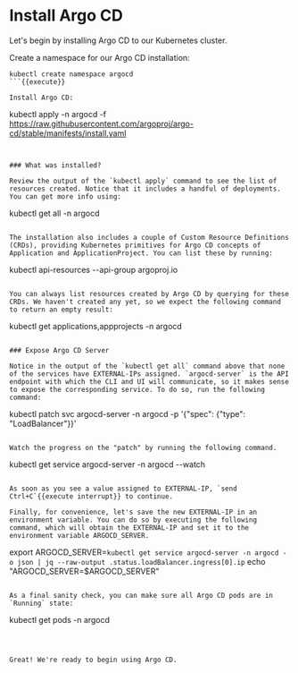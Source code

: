 # Install Argo CD

Let's begin by installing Argo CD to our Kubernetes cluster.

Create a namespace for our Argo CD installation:
```
kubectl create namespace argocd
```{{execute}}

Install Argo CD:
```
kubectl apply -n argocd -f https://raw.githubusercontent.com/argoproj/argo-cd/stable/manifests/install.yaml
```{{execute}}


### What was installed?

Review the output of the `kubectl apply` command to see the list of resources created. Notice that it includes a handful of deployments. You can get more info using:
```
kubectl get all -n argocd
```{{execute}}

The installation also includes a couple of Custom Resource Definitions (CRDs), providing Kubernetes primitives for Argo CD concepts of Application and ApplicationProject. You can list these by running:
```
kubectl api-resources --api-group argoproj.io 
```{{execute}}

You can always list resources created by Argo CD by querying for these CRDs. We haven't created any yet, so we expect the following command to return an empty result:
```
kubectl get applications,appprojects -n argocd
```{{execute}}

### Expose Argo CD Server

Notice in the output of the `kubectl get all` command above that none of the services have EXTERNAL-IPs assigned. `argocd-server` is the API endpoint with which the CLI and UI will communicate, so it makes sense to expose the corresponding service. To do so, run the following command:
```
kubectl patch svc argocd-server -n argocd -p '{"spec": {"type": "LoadBalancer"}}'
```{{execute}}

Watch the progress on the "patch" by running the following command.
```
kubectl get service argocd-server -n argocd --watch
```{{execute}}

As soon as you see a value assigned to EXTERNAL-IP, `send Ctrl+C`{{execute interrupt}} to continue.

Finally, for convenience, let's save the new EXTERNAL-IP in an environment variable. You can do so by executing the following command, which will obtain the EXTERNAL-IP and set it to the environment variable ARGOCD_SERVER.
```
export ARGOCD_SERVER=`kubectl get service argocd-server -n argocd -o json | jq --raw-output .status.loadBalancer.ingress[0].ip`
echo "ARGOCD_SERVER=$ARGOCD_SERVER"
```{{execute}}

As a final sanity check, you can make sure all Argo CD pods are in `Running` state:
```
kubectl get pods -n argocd
```{{execute}}



Great! We're ready to begin using Argo CD.